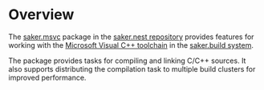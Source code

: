 # Overview

The [saker.msvc](https://nest.saker.build/package/saker.msvc) package in the [saker.nest repository](root:/saker.nest/index.html) provides features for working with the [Microsoft Visual C++ toolchain](https://docs.microsoft.com/en-us/cpp/build/reference/c-cpp-building-reference?view=vs-2019) in the [saker.build system](root:/saker.build/index.html).

The package provides tasks for compiling and linking C/C++ sources. It also supports distributing the compilation task to multiple build clusters for improved performance.
